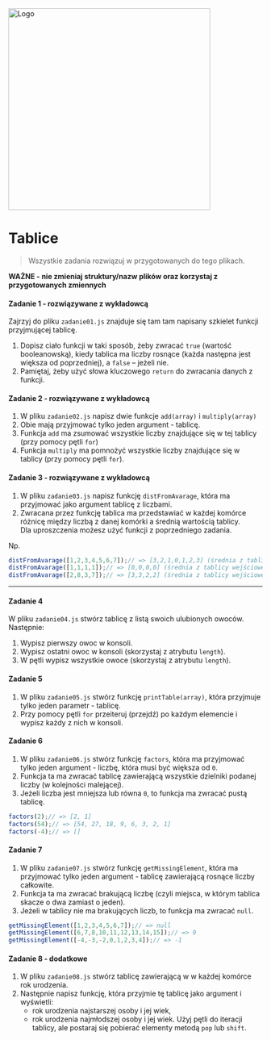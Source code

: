 <img alt="Logo" src="http://coderslab.pl/svg/logo-coderslab.svg" width="400">

#  Tablice

> Wszystkie zadania rozwiązuj w przygotowanych do tego plikach.

**WAŻNE -  nie zmieniaj struktury/nazw plików oraz korzystaj z przygotowanych zmiennych**

#### Zadanie 1 - rozwiązywane z wykładowcą

Zajrzyj do pliku `zadanie01.js` znajduje się tam tam napisany szkielet funkcji przyjmującej tablicę.

1. Dopisz ciało funkcji w taki sposób, żeby zwracać ```true``` (wartość booleanowską), kiedy tablica ma liczby rosnące (każda następna jest większa od poprzedniej), a ```false``` &ndash; jeżeli nie.
2. Pamiętaj, żeby użyć słowa kluczowego ```return``` do zwracania danych z funkcji.

#### Zadanie 2 - rozwiązywane z wykładowcą

1. W pliku `zadanie02.js` napisz dwie funkcje ```add(array)``` i ```multiply(array)```
2. Obie mają przyjmować tylko jeden argument - tablicę.
3. Funkcja ```add``` ma zsumować wszystkie liczby znajdujące się w tej tablicy (przy pomocy pętli `for`)
4. Funkcja ```multiply``` ma pomnożyć wszystkie liczby znajdujące się w tablicy (przy pomocy pętli `for`).

#### Zadanie 3 - rozwiązywane z wykładowcą

1. W pliku `zadanie03.js` napisz funkcję ```distFromAvarage```, która ma przyjmować jako argument tablicę z liczbami.
2. Zwracana przez funkcję tablica ma przedstawiać w każdej komórce różnicę między liczbą z danej komórki a średnią wartością tablicy.  
   Dla uproszczenia możesz użyć funkcji z poprzedniego zadania.  
   
Np.
```JavaScript
distFromAvarage([1,2,3,4,5,6,7]);// => [3,2,1,0,1,2,3] (średnia z tablicy wejściowej to 4)
distFromAvarage([1,1,1,1]);// => [0,0,0,0] (średnia z tablicy wejściowej to 1)
distFromAvarage([2,8,3,7]);// => [3,3,2,2] (średnia z tablicy wejściowej to 5)
```

-------------------------------------------------------------------------------

#### Zadanie 4

W pliku `zadanie04.js` stwórz tablicę z listą swoich ulubionych owoców.  
Następnie:
1. Wypisz pierwszy owoc w konsoli.
2. Wypisz ostatni owoc w konsoli (skorzystaj z atrybutu ```length```).
3. W pętli wypisz wszystkie owoce (skorzystaj z atrybutu ```length```).

#### Zadanie 5

1. W pliku `zadanie05.js` stwórz funkcję ```printTable(array)```, która przyjmuje tylko jeden parametr - tablicę.
2. Przy pomocy pętli `for` przeiteruj (przejdź) po każdym elemencie i wypisz każdy z nich w konsoli.

#### Zadanie 6

1. W pliku `zadanie06.js` stwórz funkcję ```factors```, która ma przyjmować tylko jeden argument - liczbę, która musi być większa od `0`.
2. Funkcja ta ma zwracać tablicę zawierającą wszystkie dzielniki podanej liczby (w kolejności malejącej).
3. Jeżeli liczba jest mniejsza lub równa `0`, to funkcja ma zwracać pustą tablicę.

```JavaScript
factors(2);// => [2, 1]
factors(54);// => [54, 27, 18, 9, 6, 3, 2, 1]
factors(-4);// => []
```

#### Zadanie 7

1. W pliku `zadanie07.js` stwórz funkcję ```getMissingElement```, która ma przyjmować tylko jeden argument - tablicę zawierającą rosnące liczby całkowite.
2. Funkcja ta ma zwracać brakującą liczbę (czyli miejsca, w którym tablica skacze o dwa zamiast o jeden).
3. Jeżeli w tablicy nie ma brakujących liczb, to funkcja ma zwracać ```null```.
```JavaScript
getMissingElement([1,2,3,4,5,6,7]);// => null
getMissingElement([6,7,8,10,11,12,13,14,15]);// => 9
getMissingElement([-4,-3,-2,0,1,2,3,4]);// => -1
```


#### Zadanie 8 - dodatkowe

1. W pliku `zadanie08.js` stwórz tablicę zawierającą w w każdej komórce rok urodzenia.
2. Następnie napisz funkcję, która przyjmie tę tablicę jako argument i wyświetli:
   * rok urodzenia najstarszej osoby i jej wiek,
   * rok urodzenia najmłodszej osoby i jej wiek.
   Użyj pętli do iteracji tablicy, ale postaraj się pobierać elementy metodą ```pop``` lub ```shift```.
